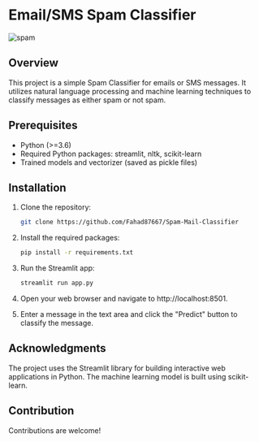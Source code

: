 # Email/SMS Spam Classifier
![spam](https://github.com/Fahad87667/Email-SMS-Spam-Classifier/assets/134509875/ad76d0e3-05df-4181-8509-5f1083a5f92e)

## Overview

This project is a simple Spam Classifier for emails or SMS messages. It utilizes natural language processing and machine learning techniques to classify messages as either spam or not spam.

## Prerequisites

- Python (>=3.6)
- Required Python packages: streamlit, nltk, scikit-learn
- Trained models and vectorizer (saved as pickle files)

## Installation

1. Clone the repository:

   ```bash
   git clone https://github.com/Fahad87667/Spam-Mail-Classifier
   ```

2. Install the required packages:

    ```bash
    pip install -r requirements.txt
    ```
3. Run the Streamlit app:

    ```bash
    streamlit run app.py
    ```
4. Open your web browser and navigate to http://localhost:8501.

5. Enter a message in the text area and click the "Predict" button to classify the message.

## Acknowledgments

The project uses the Streamlit library for building interactive web applications in Python.
The machine learning model is built using scikit-learn.

## Contribution

Contributions are welcome!